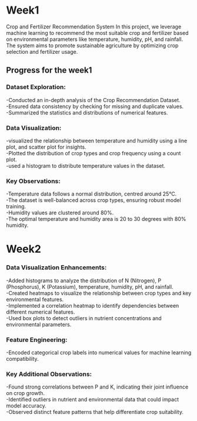 # Week1
Crop and Fertilizer Recommendation System
In this project, we leverage machine learning to recommend the most suitable crop and fertilizer based on environmental parameters like temperature, humidity, pH, and rainfall. The system aims to promote sustainable agriculture by optimizing crop selection and fertilizer usage.
## Progress for the week1 
### Dataset Exploration:

-Conducted an in-depth analysis of the Crop Recommendation Dataset.
<br>
-Ensured data consistency by checking for missing and duplicate values.
<br>
-Summarized the statistics and distributions of numerical features.

### Data Visualization:

-visualized the relationship between temperature and humidity using a line plot, and scatter plot for insights.
<br>
-Plotted the distribution of crop types and crop frequency using a count plot.
<br>
-used a histogram to distribute temperature values in the dataset.

### Key Observations:

-Temperature data follows a normal distribution, centred around 25°C.
<br>
-The dataset is well-balanced across crop types, ensuring robust model training.
<br>
-Humidity values are clustered around 80%.
<br>
-The optimal temperature and humidity area is 20 to 30 degrees with 80% humidity.
# Week2
### Data Visualization Enhancements:
-Added histograms to analyze the distribution of N (Nitrogen), P (Phosphorus), K (Potassium), temperature, humidity, pH, and rainfall.<br>
-Created heatmaps to visualize the relationship between crop types and key environmental features.<br>
-Implemented a correlation heatmap to identify dependencies between different numerical features.<br>
-Used box plots to detect outliers in nutrient concentrations and environmental parameters.
### Feature Engineering:
-Encoded categorical crop labels into numerical values for machine learning compatibility.
### Key Additional Observations:
-Found strong correlations between P and K, indicating their joint influence on crop growth.<br>
-Identified outliers in nutrient and environmental data that could impact model accuracy.<br>
-Observed distinct feature patterns that help differentiate crop suitability.<br>
